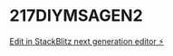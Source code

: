 # 217DIYMSAGEN2

[Edit in StackBlitz next generation editor ⚡️](https://stackblitz.com/~/github.com/ProfessorDutch/217DIYMSAGEN2)